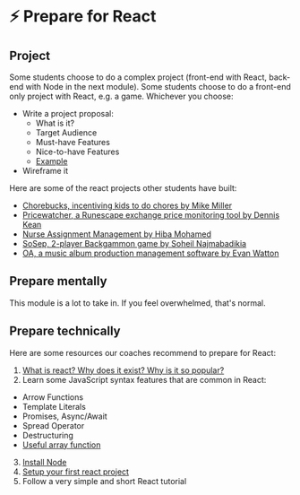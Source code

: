 # ⚡️ Prepare for React

## Project

Some students choose to do a complex project (front-end with React, back-end with Node in the next module). Some students choose to do a front-end only project with React, e.g. a game. Whichever you choose:

- Write a project proposal:
  - What is it?
  - Target Audience
  - Must-have Features
  - Nice-to-have Features
  - [Example](https://docs.google.com/document/d/1MxV89oTqurjmpwovcgrg_n9L7D9EQ83w/edit?usp=sharing&ouid=103453500244994698980&rtpof=true&sd=true)
- Wireframe it

Here are some of the react projects other students have built:

- [Chorebucks, incentiving kids to do chores by Mike Miller](https://www.chore-bucks.com/)
- [Pricewatcher, a Runescape exchange price monitoring tool by Dennis Kean](https://djkean.github.io/pricewatcher)
- [Nurse Assignment Management by Hiba Mohamed](https://hiba-mohamed.github.io/Reactjs-Nurses-Assignment-Sheet/)
- [SoSep, 2-player Backgammon game by Soheil Najmabadikia](https://soheilnk.github.io/Backgammon/)
- [OA, a music album production management software by Evan Watton](https://ao-demo.vercel.app/)

## Prepare mentally

This module is a lot to take in. If you feel overwhelmed, that's normal.

## Prepare technically

Here are some resources our coaches recommend to prepare for React:

1. [What is react? Why does it exist? Why is it so popular?](https://ui.dev/c/react/why-react)
2. Learn some JavaScript syntax features that are common in React:

- Arrow Functions
- Template Literals
- Promises, Async/Await
- Spread Operator
- Destructuring
- [Useful array function](https://www.willandskill.se/sv/articles/7-javascript-es6-array-functions-you-must-know)

3. [Install Node](https://www.theodinproject.com/lessons/foundations-installing-node-js)
4. [Setup your first react project](https://www.theodinproject.com/lessons/node-path-react-new-setting-up-a-react-environment)
5. Follow a very simple and short React tutorial
